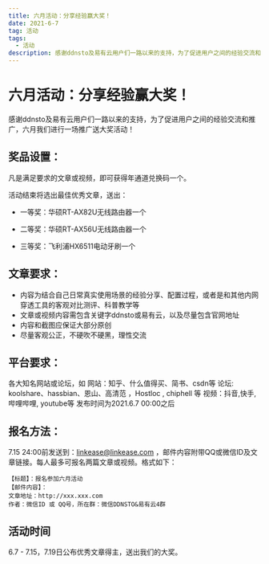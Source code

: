 ```yaml
---
title: 六月活动：分享经验赢大奖！
date: 2021-6-7
tag: 活动
tags: 
  - 活动 
description: 感谢ddnsto及易有云用户们一路以来的支持，为了促进用户之间的经验交流和推广，六月我们进行一场推广送大奖活动！ 
---
```


# 六月活动：分享经验赢大奖！

感谢ddnsto及易有云用户们一路以来的支持，为了促进用户之间的经验交流和推广，六月我们进行一场推广送大奖活动！

## 奖品设置：
凡是满足要求的文章或视频，即可获得年通道兑换码一个。

活动结束将选出最佳优秀文章，送出：

- 一等奖：华硕RT-AX82U无线路由器一个

- 二等奖：华硕RT-AX56U无线路由器一个

- 三等奖：飞利浦HX6511电动牙刷一个

## 文章要求：
- 内容为结合自己日常真实使用场景的经验分享、配置过程，或者是和其他内网穿透工具的客观对比测评、科普教学等
- 文章或视频内容需包含关键字ddnsto或易有云，以及尽量包含官网地址
- 内容和截图应保证大部分原创
- 尽量客观公正，不硬吹不硬黑，理性交流

## 平台要求：
各大知名网站或论坛，如
网站：知乎、什么值得买、简书、csdn等
论坛: koolshare、hassbian、恩山、高清范 ，Hostloc , chiphell 等
视频：抖音,快手,哔哩哔哩, youtube等
发布时间为2021.6.7 00:00之后

## 报名方法：
7.15 24:00前发送到：linkease@linkease.com ，邮件内容附带QQ或微信ID及文章链接。每人最多可报名两篇文章或视频。格式如下：

```
【标题】：报名参加六月活动
【邮件内容】：
文章地址：http://xxx.xxx.com
作者：微信ID 或 QQ号，所在群：微信DDNSTO&易有云4群
```

## 活动时间
6.7 - 7.15，7.19日公布优秀文章得主，送出我们的大奖。